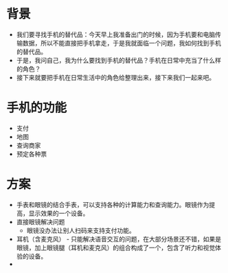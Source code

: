 # 背景
- 我们要寻找手机的替代品：今天早上我准备出门的时候，因为手机要和电脑传输数据，所以不能直接把手机拿走，于是我就面临一个问题，我如何找到手机的替代品。
- 于是，我问自己，我为什么要找到手机的替代品？手机在日常中充当了什么样的角色？ 
- 接下来就要把手机在日常生活中的角色给整理出来，接下来我们一起来吧。

# 手机的功能
- 支付
- 地图
- 查询商家
- 预定各种票

# 方案
- 手表和眼镜的结合手表，可以支持各种的计算能力和查询能力。眼镜作为提高，显示效果的一个设备。
- 直接眼镜解决问题
	- 眼镜没办法让别人扫码来支持支付功能。
- 耳机（含麦克风） - 只能解决语音交互的问题，在大部分场景还不错，如果是眼镜，加上眼镜腿（耳机和麦克风）的组合构成了一个，包含了听力和视觉体验的设备。 
- 